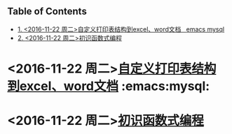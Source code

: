 <div id="table-of-contents">
<h2>Table of Contents</h2>
<div id="text-table-of-contents">
<ul>
<li><a href="#orgb5ae188">1. <span class="timestamp-wrapper"><span class="timestamp">&lt;2016-11-22 周二&gt;</span></span>自定义打印表结构到excel、word文档&#xa0;&#xa0;&#xa0;<span class="tag"><span class="emacs">emacs</span>&#xa0;<span class="mysql">mysql</span></span></a></li>
<li><a href="#orgcf58692">2. <span class="timestamp-wrapper"><span class="timestamp">&lt;2016-11-22 周二&gt;</span></span>初识函数式编程</a></li>
</ul>
</div>
</div>

<a id="orgb5ae188"></a>

# <span class="timestamp-wrapper"><span class="timestamp">&lt;2016-11-22 周二&gt;</span></span>[自定义打印表结构到excel、word文档](note/%E8%87%AA%E5%AE%9A%E4%B9%89%E6%89%93%E5%8D%B0%E8%A1%A8%E7%BB%93%E6%9E%84%E5%88%B0excel%E3%80%81word%E6%96%87%E6%A1%A3/%E8%87%AA%E5%AE%9A%E4%B9%89%E6%89%93%E5%8D%B0%E8%A1%A8%E7%BB%93%E6%9E%84%E5%88%B0excel%E3%80%81word%E6%96%87%E6%A1%A3.md)     :emacs:mysql:


<a id="orgcf58692"></a>

# <span class="timestamp-wrapper"><span class="timestamp">&lt;2016-11-22 周二&gt;</span></span>[初识函数式编程](note/%E5%88%9D%E8%AF%86%E5%87%BD%E6%95%B0%E5%BC%8F%E7%BC%96%E7%A8%8B/%E5%88%9D%E8%AF%86%E5%87%BD%E6%95%B0%E5%BC%8F%E7%BC%96%E7%A8%8B.md)

